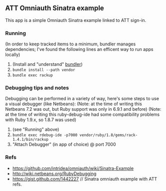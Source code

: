 ## ATT Omniauth Sinatra example

This app is a simple Omniauth Sinatra example linked to ATT sign-in.


### Running

(In order to keep tracked items to a minimum, bundler manages dependencies; I've found the following lines an efficent way to run apps locally)

1. (Install and "understand" [bundler](http://gembundler.com/))
2. `bundle install --path vendor`
3. `bundle exec rackup`


### Debugging tips and notes

Debugging can be performed in a variety of way, here's some steps to use a visual debugger (like Netbeans):
(Note: at the time of writing this Netbeans 7.2 was out, but Ruby support was only in 6.9.1 and before)
(Note: at the time of writing this ruby-debug-ide had some compatibility problems with Ruby 1.9.x, so 1.8.7 was used)

1. (see "Running" above)
2. `bundle exec rdebug-ide -p7000 vendor/ruby/1.8/gems/rack-1.4.1/bin/rackup`
3. "Attach Debugger" (in app of choice) @ port 7000


### Refs

*  https://github.com/intridea/omniauth/wiki/Sinatra-Example
*  http://wiki.netbeans.org/RubyDebugging
*  https://gist.github.com/1442227 // Sinatra omniauth example with ATT refs.

